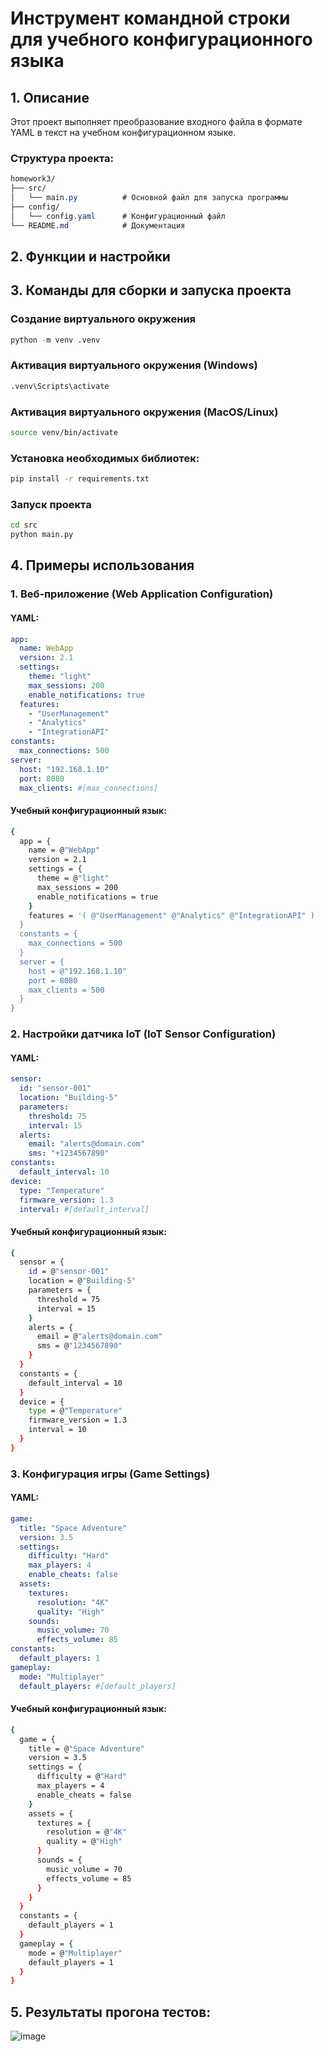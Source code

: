 #  Инструмент командной строки для учебного конфигурационного языка

## 1. Описание
Этот проект выполняет преобразование входного файла в формате YAML в текст на учебном конфигурационном языке.

### Структура проекта:

```css
homework3/
├── src/
│   └── main.py          # Основной файл для запуска программы
├── config/
│   └── config.yaml      # Конфигурационный файл
└── README.md            # Документация
```

## 2. Функции и настройки

## 3. Команды для сборки и запуска проекта

### Создание виртуального окружения

   ```python
   python -m venv .venv
   ```

### Активация виртуального окружения (Windows)

   ```bash
   .venv\Scripts\activate
   ```

### Активация виртуального окружения (MacOS/Linux)

   ```bash
   source venv/bin/activate
   ```

### Установка необходимых библиотек:

   ```bash
   pip install -r requirements.txt
   ```

### Запуск проекта

   ```bash
   cd src
   python main.py
   ```

## 4. Примеры использования

### 1. Веб-приложение (Web Application Configuration)

#### YAML:

```yaml
app:
  name: WebApp
  version: 2.1
  settings:
    theme: "light"
    max_sessions: 200
    enable_notifications: true
  features:
    - "UserManagement"
    - "Analytics"
    - "IntegrationAPI"
constants:
  max_connections: 500
server:
  host: "192.168.1.10"
  port: 8080
  max_clients: #[max_connections]
```

#### Учебный конфигурационный язык:

```Bash
{
  app = {
    name = @"WebApp"
    version = 2.1
    settings = {
      theme = @"light"
      max_sessions = 200
      enable_notifications = true
    }
    features = '( @"UserManagement" @"Analytics" @"IntegrationAPI" )
  }
  constants = {
    max_connections = 500
  }
  server = {
    host = @"192.168.1.10"
    port = 8080
    max_clients = 500
  }
}
```

### 2. Настройки датчика IoT (IoT Sensor Configuration)

#### YAML:

```yaml
sensor:
  id: "sensor-001"
  location: "Building-5"
  parameters:
    threshold: 75
    interval: 15
  alerts:
    email: "alerts@domain.com"
    sms: "+1234567890"
constants:
  default_interval: 10
device:
  type: "Temperature"
  firmware_version: 1.3
  interval: #[default_interval]
```

#### Учебный конфигурационный язык:

```Bash
{
  sensor = {
    id = @"sensor-001"
    location = @"Building-5"
    parameters = {
      threshold = 75
      interval = 15
    }
    alerts = {
      email = @"alerts@domain.com"
      sms = @"1234567890"
    }
  }
  constants = {
    default_interval = 10
  }
  device = {
    type = @"Temperature"
    firmware_version = 1.3
    interval = 10
  }
}
```

### 3. Конфигурация игры (Game Settings)

#### YAML:

```yaml
game:
  title: "Space Adventure"
  version: 3.5
  settings:
    difficulty: "Hard"
    max_players: 4
    enable_cheats: false
  assets:
    textures:
      resolution: "4K"
      quality: "High"
    sounds:
      music_volume: 70
      effects_volume: 85
constants:
  default_players: 1
gameplay:
  mode: "Multiplayer"
  default_players: #[default_players]
```

#### Учебный конфигурационный язык:

```Bash
{
  game = {
    title = @"Space Adventure"
    version = 3.5
    settings = {
      difficulty = @"Hard"
      max_players = 4
      enable_cheats = false
    }
    assets = {
      textures = {
        resolution = @"4K"
        quality = @"High"
      }
      sounds = {
        music_volume = 70
        effects_volume = 85
      }
    }
  }
  constants = {
    default_players = 1
  }
  gameplay = {
    mode = @"Multiplayer"
    default_players = 1
  }
}
```

## 5. Результаты прогона тестов:

![image](https://github.com/user-attachments/assets/f8d3e69b-4572-45d7-bab0-5d0a2a1ea3eb)
